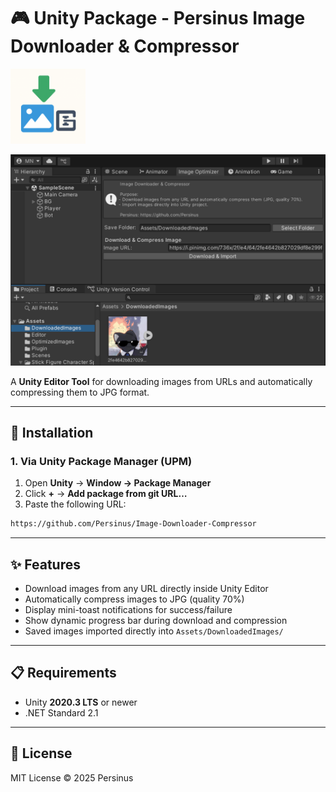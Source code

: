 # 🎮 Unity Package - Persinus Image Downloader & Compressor  
<img src="Docs/icon.png" alt="Persinus Image Downloader & Compressor Icon" width="120"/>

![Screenshot](Docs/screenshot.png)  

A **Unity Editor Tool** for downloading images from URLs and automatically compressing them to JPG format.

---

## 🚀 Installation  

### 1. Via Unity Package Manager (UPM)  

1. Open **Unity** → **Window → Package Manager**  
2. Click **+** → **Add package from git URL…**  
3. Paste the following URL:  

```bash
https://github.com/Persinus/Image-Downloader-Compressor
```

---

## ✨ Features  

- Download images from any URL directly inside Unity Editor  
- Automatically compress images to JPG (quality 70%)  
- Display mini-toast notifications for success/failure  
- Show dynamic progress bar during download and compression  
- Saved images imported directly into `Assets/DownloadedImages/`  

---

## 📋 Requirements  

- Unity **2020.3 LTS** or newer  
- .NET Standard 2.1  

---

## 📄 License  

MIT License © 2025 Persinus

